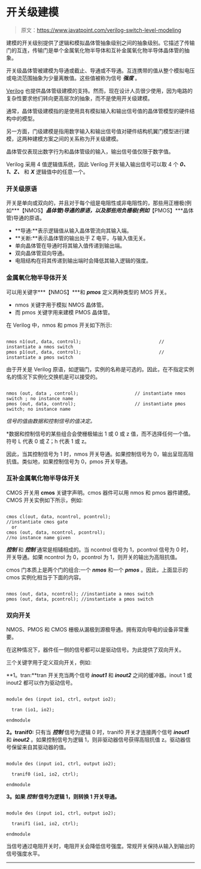 # 开关级建模

> 原文：<https://www.javatpoint.com/verilog-switch-level-modeling>

建模的开关级别提供了逻辑和模拟晶体管抽象级别之间的抽象级别。它描述了传输门的互连，传输门是单个金属氧化物半导体和互补金属氧化物半导体晶体管的抽象。

开关级晶体管被建模为导通或截止、导通或不导通。互连携带的值从整个模拟电压或电流范围抽象为少量离散值。这些值被称为信号 ***强度*** 。

[Verilog](https://www.javatpoint.com/verilog) 也提供晶体管级建模的支持。然而，现在设计人员很少使用，因为电路的复杂性要求他们转向更高层次的抽象，而不是使用开关级建模。

通常，晶体管级建模指的是使用具有模拟输入和输出信号值的晶体管模型的硬件结构中的模型。

另一方面，门级建模是指用数字输入和输出信号值对硬件结构机翼门模型进行建模，这两种建模方案之间的关系称为开关级建模。

晶体管仅表现出数字行为和晶体管级的输入，输出信号值仅限于数字值。

Verilog 采用 4 值逻辑值系统，因此 Verilog 开关输入输出信号可以取 4 个 ***0、1、Z、*** 和 ***X*** 逻辑值中的任意一个。

### 开关级原语

开关是单向或双向的，并且对于每个组是电阻性或非电阻性的，那些用正栅极(例如***【NMOS】***晶体管)导通的原语，以及那些用负栅极(例如***【PMOS】***晶体管)导通的原语。

*   **导通:**表示逻辑值从输入晶体管流向其输入端。
*   **关断:**表示晶体管的输出处于 Z 电平，与输入值无关。
*   单向晶体管在导通时将其输入值传递到输出端。
*   双向晶体管双向导通。
*   电阻结构在将其传递到输出端时会降低其输入逻辑的强度。

### 金属氧化物半导体开关

可以用关键字***【NMOS】***和 ***pmos*** 定义两种类型的 MOS 开关。

*   nmos 关键字用于模拟 NMOS 晶体管。
*   而 pmos 关键字用来建模 PMOS 晶体管。

在 Verilog 中，nmos 和 pmos 开关如下所示:

```

nmos n1(out, data, control);                             // instantiate a nmos switch
pmos p1(out, data, control);                             // instantiate a pmos switch

```

由于开关是 Verilog 原语，如逻辑门，实例的名称是可选的。因此，在不指定实例名的情况下实例化交换机是可以接受的。

```

nmos (out, data , control);                     // instantiate nmos switch ; no instance name
pmos (out, data, control);                      // instantiate pmos switch; no instance name

```

*信号的值由数据和控制信号的值决定。*

 *数据和控制信号的某些组合会使栅极输出 1 或 0 或 z 值，而不选择任何一个值。符号 L 代表 0 或 Z；h 代表 1 或 z。

因此，当其控制信号为 1 时，nmos 开关导通。如果控制信号为 0，输出呈现高阻抗值。类似地，如果控制信号为 0，pmos 开关导通。

### 互补金属氧化物半导体开关

CMOS 开关用 **cmos** 关键字声明。cmos 器件可以用 nmos 和 pmos 器件建模。CMOS 开关实例如下所示，例如:

```

cmos cl(out, data, ncontrol, pcontrol);                               //instantiate cmos gate
  or
cmos (out, data, ncontrol, pcontrol);                                 //no instance name given

```

***控制*** 和 ***控制*** 通常是相辅相成的。当 ncontrol 信号为 1，pcontrol 信号为 0 时，开关导通。如果 ncontrol 为 0，pcontrol 为 1，则开关的输出为高阻抗值。

cmos 门本质上是两个门的组合:一个 ***nmos*** 和一个 ***pmos*** 。因此，上面显示的 cmos 实例化相当于下面的内容。

```

nmos (out, data, ncontrol); //instantiate a nmos switch
pmos (out, data, pcontrol); //instantiate a pmos switch

```

### 双向开关

NMOS、PMOS 和 CMOS 栅极从漏极到源极导通。拥有双向导电的设备非常重要。

在这种情况下，器件任一侧的信号都可以是驱动信号。为此提供了双向开关。

三个关键字用于定义双向开关，例如:

**1。tran:**tran 开关充当两个信号 ***inout1*** 和 ***inout2*** 之间的缓冲器。inout 1 或 inout2 都可以作为驱动信号。

```

module des (input io1, ctrl, output io2);

  tran (io1, io2);

endmodule

```

**2。tranif0:** 只有当 ***控制*** 信号为逻辑 0 时，tranif0 开关才连接两个信号 ***inout1*** 和 ***inout2*** 。如果控制信号为逻辑 1，则非驱动器信号获得高阻抗值 z。驱动器信号保留来自其驱动器的值。

```

module des (input io1, ctrl, output io2);

  tranif0 (io1, io2, ctrl);

endmodule

```

**3。如果 ***控制*** 信号为逻辑 1，则转换 1 开关导通。**

```

module des (input io1, ctrl, output io2);

  tranif1 (io1, io2, ctrl);

endmodule

```

当信号通过电阻开关时，电阻开关会降低信号强度。常规开关保持从输入到输出的信号强度水平。

* * **